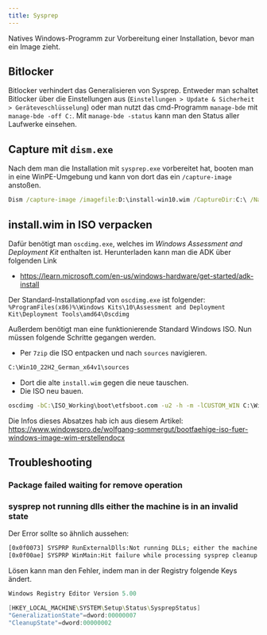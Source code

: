```yaml
---
title: Sysprep
---
```

Natives Windows-Programm zur Vorbereitung einer Installation, bevor man ein Image zieht.

## Bitlocker
Bitlocker verhindert das Generalisieren von Sysprep. Entweder man schaltet Bitlocker über die Einstellungen
aus (`Einstellungen > Update & Sicherheit > Geräteveschlüsselung`) oder 
man nutzt das cmd-Programm `manage-bde` mit `manage-bde -off C:`. Mit `manage-bde -status`
kann man den Status aller Laufwerke einsehen.

## Capture mit `dism.exe`
Nach dem man die Installation mit `sysprep.exe` vorbereitet hat, booten man in eine WinPE-Umgebung
und kann von dort das ein `/capture-image` anstoßen.
```cmd
Dism /capture-image /imagefile:D:\install-win10.wim /CaptureDir:C:\ /Name:"Custom Windows 10 Image"
```

## install.wim in ISO verpacken

Dafür benötigt man `oscdimg.exe`, welches im _Windows Assessment and Deployment Kit_ enthalten ist. Herunterladen kann man die ADK über folgenden Link

- https://learn.microsoft.com/en-us/windows-hardware/get-started/adk-install

Der Standard-Installationpfad von `oscdimg.exe` ist folgender: `%ProgramFiles(x86)%\Windows Kits\10\Assessment and Deployment Kit\Deployment Tools\amd64\Oscdimg`

Außerdem benötigt man eine funktionierende Standard Windows ISO. Nun müssen folgende Schritte gegangen werden.

- Per `7zip` die ISO entpacken und nach `sources` navigieren.
```cmd
C:\Win10_22H2_German_x64v1\sources
```
- Dort die alte `install.wim` gegen die neue tauschen.
- Die ISO neu bauen.
```cmd
oscdimg -bC:\ISO_Working\boot\etfsboot.com -u2 -h -m -lCUSTOM_WIN C:\Win10_22H2_German_x64v1 C:\CustomWindows.iso
```


Die Infos dieses Absatzes hab ich aus diesem Artikel: https://www.windowspro.de/wolfgang-sommergut/bootfaehige-iso-fuer-windows-image-wim-erstellendocx

## Troubleshooting

### Package <Package-Name> failed waiting for remove operation

### sysprep not running dlls either the machine is in an invalid state
Der Error sollte so ähnlich aussehen:
```cmd
[0x0f0073] SYSPRP RunExternalDlls:Not running DLLs; either the machine is in an invalid state or we couldn't update the recorded state, dwRet= 1f 
[0x0f00ae] SYSPRP WinMain:Hit failure while processing sysprep cleanup external providers; hr = 0x8007001f
```
Lösen kann man den Fehler, indem man in der Registry folgende Keys ändert.
```powershell
Windows Registry Editor Version 5.00

[HKEY_LOCAL_MACHINE\SYSTEM\Setup\Status\SysprepStatus]
"GeneralizationState"=dword:00000007
"CleanupState"=dword:00000002
```
